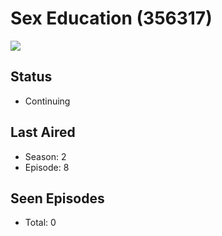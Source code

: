 # Sex Education (356317)

<img src="https://dg31sz3gwrwan.cloudfront.net/poster/356317/1331378-0-optimized.jpg" />

## Status
* Continuing
## Last Aired
* Season: 2
* Episode: 8
## Seen Episodes
* Total: 0
